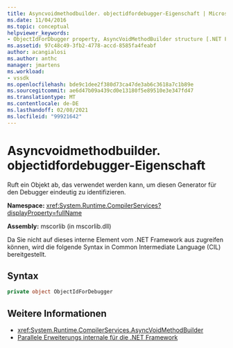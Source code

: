 ```yaml
---
title: Asyncvoidmethodbuilder. objectidfordebugger-Eigenschaft | Microsoft-Dokumentation
ms.date: 11/04/2016
ms.topic: conceptual
helpviewer_keywords:
- ObjectIdForDbugger property, AsyncVoidMethodBuilder structure [.NET Framework debug engines]
ms.assetid: 97c48c49-3fb2-4778-accd-8585fa4feabf
author: acangialosi
ms.author: anthc
manager: jmartens
ms.workload:
- vssdk
ms.openlocfilehash: bde9c1dee2f380d73ca47de3ab6c3618a7c1b89e
ms.sourcegitcommit: ae6d47b09a439cd0e13180f5e89510e3e347fd47
ms.translationtype: MT
ms.contentlocale: de-DE
ms.lasthandoff: 02/08/2021
ms.locfileid: "99921642"
---
```

# <a name="asyncvoidmethodbuilderobjectidfordebugger-property"></a>Asyncvoidmethodbuilder. objectidfordebugger-Eigenschaft
Ruft ein Objekt ab, das verwendet werden kann, um diesen Generator für den Debugger eindeutig zu identifizieren.

 **Namespace:** <xref:System.Runtime.CompilerServices?displayProperty=fullName>

 **Assembly:** mscorlib (in mscorlib.dll)

 Da Sie nicht auf dieses interne Element vom .NET Framework aus zugreifen können, wird die folgende Syntax in Common Intermediate Language (CIL) bereitgestellt.

## <a name="syntax"></a>Syntax

```csharp
private object ObjectIdForDebugger
```

## <a name="see-also"></a>Weitere Informationen
- <xref:System.Runtime.CompilerServices.AsyncVoidMethodBuilder>
- [Parallele Erweiterungs internale für die .NET Framework](../../extensibility/debugger/parallel-extension-internals-for-the-dotnet-framework.md)
